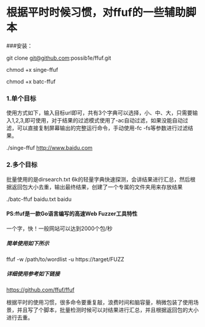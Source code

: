 # 根据平时时候习惯，对ffuf的一些辅助脚本

###安装：

git clone git@github.com:possib1e/ffuf.git

chmod +x singe-ffuf

chmod +x batc-ffuf


### 1.单个目标

使用方式如下，输入目标url即可，共有3个字典可以选择，小、中、大，只需要输入1,2,3,即可使用，对于结果的过滤模式使用了-ac自动过滤，如果没能自动过滤，可以直接复制屏幕输出的完整运行命令，手动使用-fc -fs等参数进行过滤结果。

./singe-ffuf http://www.baidu.com

### 2.多个目标

批量使用的是dirsearch.txt 6k的轻量字典快速探测，会讲结果进行汇总，然后根据返回包大小去重，输出最终结果，创建了一个专属的文件夹用来存放结果

./batc-ffuf baidu.txt baidu


#### PS:ffuf是一款Go语言编写的高速Web Fuzzer工具特性

一个字，快！一般网站可以达到2000个包/秒

##### 简单使用如下所示

ffuf -w /path/to/wordlist -u https://target/FUZZ

##### 详细使用参考如下链接

https://github.com/ffuf/ffuf

根据平时的使用习惯，很多命令要重复敲，浪费时间和脑容量，稍微包装了使用场景，并且写了个脚本，批量检测时候可以对结果进行汇总，并且根据返回包的大小进行去重。
